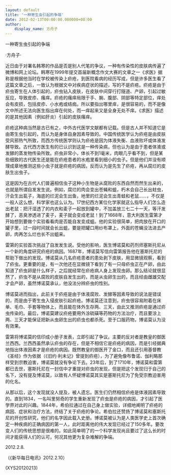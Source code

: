 ```yaml
---
layout: default
title: '一种寄生虫引起的争端'
date: 2012-02-13T00:00:00.000000+08:00
author:
    display_name: 方舟子
---
```


一种寄生虫引起的争端

·方舟子·

近日由于对署名韩寒的作品是否是别人代笔的争议，一种有传染性的皮肤病传遍了微博和网上论坛。韩寒在1999年提交首届新概念作文大赛的文章之一《求医》据称是根据他当时在学校被传染上疥疮，到医院看病的经历写成，但是许多医生看了这篇文章之后，一致认为根据文中对疾病症状的描述，写的不是疥疮。疥疮是由于疥虫寄生在人体引起的，疥虫钻入皮肤，在皮肤中间穿行打隧道、产卵，引起过敏反应，导致皮疹、瘙痒。疥疮的瘙痒局限于手、腕、腹部、阴部等特定部位，痒处会有皮损，包括皮疹、小水疱或结痂。所以要指出哪里痒，是很容易的，而不是像文中所述无法向医生指出痒在何处，而一痒起来又是全身无处不痒。《求医》描述的是其他因素（例如肝炎）引起的皮肤瘙痒。

疥疮这种病当然是古已有之，中外古代医学文献都有记载。但是古人并不知道它是由寄生虫引起的，而认为是身体自身因素导致的。中国传统医学认为疥疮是由皮肤受风邪热气所致，而西方传统医学则认为疥疮是因为体液失衡、血液败坏或体液发酵导致。古代西方医生有的已认识到这是一种传染病，但也认为是由于患者体液或发酵的蒸发物传染所致。疥虫非常小，体长不到1毫米，肉眼几乎看不到，但是某些细致的古代医生还是能在疥疮患者的水疱里看到细小的虫子。但是他们并没有顺理成章地推测这些小虫子就是疥疮的病因，反而认为是先生了疥疮，再从腐烂的皮肤生出虫子。

这是因为在古代人们普遍相信虫子这种小生物是从腐败的东西自然而然生出来的，也就是所谓自发发生说。例如，腐烂的肉会变出苍蝇和蛆，朽木会自己长出蛀虫，汗会生出虱子，海底的烂泥会生出鱼，地里的烂泥会生出青蛙和老鼠……，不仅是一般人这么想，科学家也这么认为。17世纪西方某位化学家就这么指导人们怎么造出老鼠：把汗湿透了的内衣和麦子一起放到罐中，不加盖放三七二十一天，等汗发酵了，恶臭渗透进了麦子，麦子就会变成老鼠！到了1668年，意大利医生雷第才开始想到要做个实验看看肉是否能自发变成蛆。他的实验很简单，把肉放在开口的罐子里，过一段时间就会长出蛆，要是把罐口用纱布罩上，外面的苍蝇没法进去产卵，肉再怎么烂也长不出蛆来。

雷第的实验首次挑战了自发发生说。受他的影响，医生博诺莫和药剂师塞斯托尼从一个新的角度研究疥疮的病因。1687年，博诺莫写信向雷第报告他在塞斯托尼的帮助下做出的发现。博诺莫从几名疥疮患者的患处剥下皮肤，用显微镜观察，看到了疥虫。更重要的是，有一次他还在显微镜下看到了有一只母疥虫正在产卵，由此知道了疥虫卵是什么样子，之后就经常在疥疮病人身上发现虫卵。那么结论就很显然了，疥虫不是从腐败的皮肤自发生出的，而是从虫卵生出的，而且经由雌雄交配才会产卵，虽然博诺莫承认，他没法分辨疥虫的性别。

博诺莫进而指出，此前关于疥疮是由于体液腐败、发酵等因素导致的说法是错误的，而是由于寄生虫入侵皮肤引起疥疮。博诺莫还注意到，疥虫很容易附着在床单、毛巾、手套等物体上，而且能在体外生存两、三天，由此又推测疥疮是通过疥虫传染的。最后，博诺莫建议疥疮要用外涂硫磺等药物的方法治疗，而且要涂上两、三天才能保证把新从虫卵生出的疥虫也都杀死。至于口服药物，博诺莫认为没有效果。

雷第将博诺莫的信印成小册子发表，立即引起了争议。主要的反对者是教皇的御医兰西西。兰西西虽然承认疥虫的存在，但是不相信它是疥疮的病因，而是引经据典地指出体液因素才是疥疮的病因。既然教皇的御医开了金口，而且还引用基督教《圣经》作为依据（《旧约·利未记》曾提到疥疮），为了避免像布鲁诺、伽利略那样受到宗教迫害，博诺莫就没有争论下去。23年后，到了1710年，博诺莫和雷第都已去世，塞斯托尼在一封信中才重提对疥虫的发现，但是把这个发现归于自己的名下，没有提及博诺莫，以致有人怀疑博诺莫其实是塞斯托尼为了免受宗教迫害用的化名。

从那以后，这个发现就没人提及，被人遗忘。医生们仍然相信疥疮是体液因素导致的。直到1834，一名叫里努奇的学生重新发现了疥虫是疥疮的病因，才引起了医学界对此的兴趣。1844年，希伯拉通过在自己身上做实验，详细地阐明了疥疮的病因、症状和治疗方法，终结了关于疥疮的争论。希伯拉还赞扬了博诺莫和塞斯托尼的开创性研究，他们的名字因此载入史册。博诺莫被认为是人类医学史上首次确定一种疾病的正确病因的第一人，此时距离他的伟大发现已经过了150多年。要改变人们的传统思想是很难的。如此简单明了的一个科学发现尚且要过了这么长的时间才能获得人们的认可，何况其他更为复杂难解的争端。

2012.2.8.

（《新华每日电讯》2012.2.10）

(XYS20120213)

